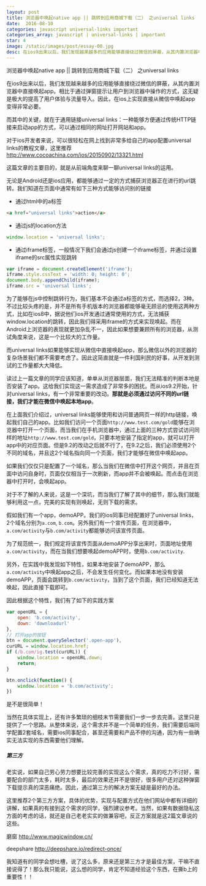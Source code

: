 ```yaml
---
layout: post
title: 浏览器中唤起native app || 跳转到应用商城下载（二） 之universal links
date:  2016-08-10
categories: javascript universal-links important
categories_array: javascript | universal-links | important
star: 4
image: /static/images/post/essay-00.jpg
desc: 在ios9出来以后，我们发现越来越多的应用能够直接绕过微信的屏蔽，从其内置浏览器中直接唤起app。相比于通过弹窗提示让用户到浏览器中操作的方式，这无疑是极大的提高了用户体验与流量导入。因此，在ios上实现直接从微信中唤起app变得非常必要。
---
```


浏览器中唤起native app || 跳转到应用商城下载（二） 之universal links

在ios9出来以后，我们发现越来越多的应用能够直接绕过微信的屏蔽，从其内置浏览器中直接唤起app。相比于通过弹窗提示让用户到浏览器中操作的方式，这无疑是极大的提高了用户体验与流量导入。因此，在ios上实现直接从微信中唤起app变得非常必要。

而其中的关键，就在于通用链接universal links：一种能够方便通过传统HTTP链接来启动app的方式，可以通过相同的网址打开网站和app。

对于ios开发者来说，可以很轻松在网上找到非常多给自己的app配置universal links的教程文章，这里推荐
http://www.cocoachina.com/ios/20150902/13321.html

这篇文章的主要目的，就是从前端角度来聊一聊universal links的运用。

无论是Android还是ios应用，都能够通过一定的方式捕获浏览器正在进行的url跳转。我们知道在页面中通常有如下三种方式能够访问别的链接

- 通过html中的a标签
```html
<a href="universal links">action</a>
```
- 通过js的location方法
```js
window.location = 'universal links';
```

- 通过iframe标签，一般情况下我们会通过js创建一个iframe标签，并通过设置iframe的src属性实现跳转
```js
var iframe = document.createElement('iframe');
iframe.style.cssText = 'width: 0; height: 0';
document.body.appendChild(iframe);
iframe.src = 'universal links';
```

为了能够在js中控制跳转行为，我们基本不会通过a标签的方式，而选择2，3种。不过比较头疼的是，并不是所有手机版本的浏览器都能够毫无顾忌的使用这两种方式，比如在ios8中，据说他们ios开发通过通常使用的方式，无法捕获window.location的跳转，因此我们得采用iframe的方式来实现唤起。而在Android上浏览器的表现就更加杂乱不一，因此如果想要兼顾所有的浏览器，从测试角度来说，这是一个比较大的工作量。

而universal links如果能够实现从微信中直接唤起app，那么微信以外的浏览器的复杂场景我们都不需要考虑了。因此这简直就是一件利国利民的好事，从开发到测试的工作量都大大降低。

读过上一篇文章的同学应该知道，单单从浏览器层面，我们无法精准的判断本地是否安装了app。这给我们实现这一需求造成了非常多的困扰。而从ios9.2开始，针对universal links，有一个非常重要的改动。**那就是必须通过访问不同的url链接，我们才能在微信中唤起本地app**。

在上面我们介绍过，universal links能够使用和访问普通网页一样的http链接，唤起我们自己的app。比如我们访问一个页面`http://www.test.com/gold`能够在浏览器中打开一个页面，而当我们在手机浏览器中，通过上面的三种方式尝试访问同样的地址`http://www.test.com/gold`，只要本地安装了指定的app，就可以打开app中的对应页面。但是9.2的改动之后就不行了，在9.2之后，我们必须使用2个不同的域名，并且这2个域名指向同一个页面，我们才能够在微信中唤起app。

如果我们仅仅只是配置了一个域名，那么当我们在微信中打开这个网页，并且在页面中访问自身时，页面仅仅相当于一次刷新，而app并不会被唤起。而点击在浏览器中打开时，会唤起app。

对于不了解的人来说，这是一个深坑，而当我们了解了其中的细节，那么我们就能够利用这一点，完美的实现有则唤起，无则下载的需求。

假如我们有一个app，demoAPP。我们的ios同事已经配置好了universal links，2个域名分别为`a.com`, `b.com`。另外我们有一个宣传页面，在浏览器中，`a.com/activity`与`b.com/activity`都能够访问该宣传页面。

为了规范统一，我们规定将该宣传页面从demoAPP分享出来时，页面地址使用`a.com/activity`，而在当我们想要唤起demoAPP时，使用`b.com/activity`.

另外，在实践中我发现如下特性，如果本地安装了demoAPP，那么`a.com/activity`中唤起app之后，不会发生任何变化。而如果本地没有安装demoAPP，页面会跳转到`b.com/activity`，当到了这个页面，我们已经知道无法唤起，因此直接下载即可。

因此根据这个特性，我们有了如下的实践方案
```js
var openURL = {
    open: 'b.com/activity',
    down: 'downloadurl'
},
// 打开app的按钮
btn = document.querySelector('.open-app'),
curURL = window.location.href;
if (/b.com/ig.test(curURL)) {
    window.location = openURL.down;
    return;
}

btn.onclick(function() {
    window.location = 'b.com/activity';
})
```

是不是很简单！

当然在具体实现上，还有许多繁琐的细枝末节需要我们一步一步去完善。这里只是提供了一个思路。从整体来说，这个需求并不是一个简单的任务，我们需要后端同学配置2套域名，需要ios同事配合，甚至还需要和产品不停的沟通，因为有一些确实无法实现的东西需要他们理解。

##### 第三方
老实说，如果自己劳心劳力想要比较完善的实现这么个需求，真的吃力不讨好，需要配合的部门太多，耗时太多，最后的效果还并不是很好，很多用户还对这种弹窗下载提示真的深恶痛绝。因此，通过第三方的解决方案无疑是最好的办法。

这里推荐2个第三方方案，具体的优势，实现与配置方式在他们网站中都有详细的讲解，如果真的有接到这个需求的同学，强烈建议参考。当然，如果有数据隐私这方面的考虑的话，就还是自己老老实实的做兼容吧，反正方案就是这2篇文章说的这些。

磨窗
http://www.magicwindow.cn/

deepshare
http://deepshare.io/redirect-once/

我知道有的同学会想吐槽，说了这么多，原来还是第三方才是最佳方案，干嘛不直接说得了！那么我只能说，这么想的同学，肯定不知道经验这个东西，在撕b上的重要性！！
